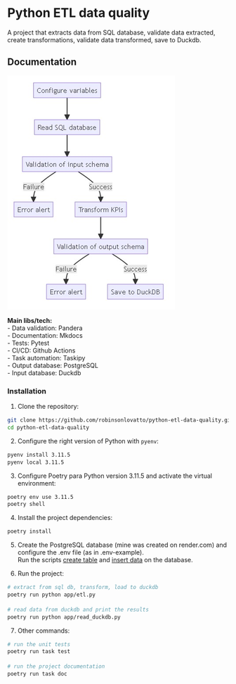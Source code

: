 # Python ETL data quality

A project that extracts data from SQL database, validate data extracted, create transformations, validate data transformed, save to Duckdb.

## Documentation    

[![image](pic/flow.jpg)](https://robinsonlovatto.github.io/python-etl-data-quality/)

**Main libs/tech:**     
    - Data validation: Pandera     
    - Documentation: Mkdocs   
    - Tests: Pytest   
    - CI/CD: Github Actions    
    - Task automation: Taskipy      
    - Output database: PostgreSQL       
    - Input database: Duckdb       

### Installation

1. Clone the repository:
```bash
git clone https://github.com/robinsonlovatto/python-etl-data-quality.git
cd python-etl-data-quality
```

2. Configure the right version of Python with `pyenv`:
```bash
pyenv install 3.11.5
pyenv local 3.11.5
```

3. Configure Poetry para Python version 3.11.5 and activate the virtual environment:

```bash
poetry env use 3.11.5
poetry shell
```

4. Install the project dependencies:

```bash
poetry install
```

5. Create the PostgreSQL database (mine was created on render.com) and configure the .env file (as in .env-example).        
   Run the scripts [create table](sql/create_table_products_bronze.sql) and [insert data](sql/insert_into_products_bronze.sql) on the database.


6. Run the project:
```bash
# extract from sql db, transform, load to duckdb
poetry run python app/etl.py

# read data from duckdb and print the results
poetry run python app/read_duckdb.py
```  

7. Other commands:

```bash
# run the unit tests
poetry run task test

# run the project documentation
poetry run task doc
```
